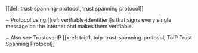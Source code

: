 [[def: trust-spanning-protocol, trust spanning protocol]]

~ Protocol using [[ref: verifiable-identifier]]s that signs every single message on the internet and makes them verifiable.

~ Also see TrustoverIP [[xref: toip1, toip-trust-spanning-protocol, ToIP Trust Spanning Protocol]]
